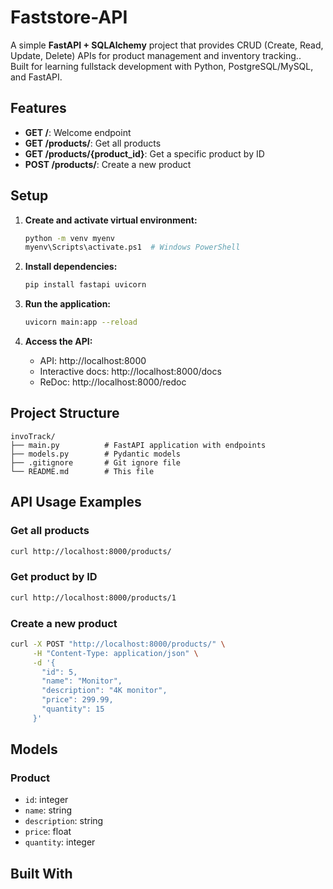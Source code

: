 
# Faststore-API

A simple **FastAPI + SQLAlchemy** project that provides CRUD (Create, Read, Update, Delete) APIs for product management and inventory tracking..  
Built for learning fullstack development with Python, PostgreSQL/MySQL, and FastAPI.

## Features

- **GET /**: Welcome endpoint
- **GET /products/**: Get all products
- **GET /products/{product_id}**: Get a specific product by ID
- **POST /products/**: Create a new product

## Setup

1. **Create and activate virtual environment:**
   ```bash
   python -m venv myenv
   myenv\Scripts\activate.ps1  # Windows PowerShell
   ```

2. **Install dependencies:**
   ```bash
   pip install fastapi uvicorn
   ```

3. **Run the application:**
   ```bash
   uvicorn main:app --reload
   ```

4. **Access the API:**
   - API: http://localhost:8000
   - Interactive docs: http://localhost:8000/docs
   - ReDoc: http://localhost:8000/redoc

## Project Structure

```
invoTrack/
├── main.py          # FastAPI application with endpoints
├── models.py        # Pydantic models
├── .gitignore       # Git ignore file
└── README.md        # This file
```

## API Usage Examples

### Get all products
```bash
curl http://localhost:8000/products/
```

### Get product by ID
```bash
curl http://localhost:8000/products/1
```

### Create a new product
```bash
curl -X POST "http://localhost:8000/products/" \
     -H "Content-Type: application/json" \
     -d '{
       "id": 5,
       "name": "Monitor",
       "description": "4K monitor",
       "price": 299.99,
       "quantity": 15
     }'
```

## Models

### Product
- `id`: integer
- `name`: string
- `description`: string
- `price`: float
- `quantity`: integer

## Built With
